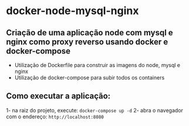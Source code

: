 # docker-node-mysql-nginx

## Criação de uma aplicação node com mysql e nginx como proxy reverso usando docker e docker-compose
  - Utilização de Dockerfile para construir as imagens do node, mysql e nginx
  - Utilização de docker-compose para subir todos os containers

## Como executar a aplicação:
  1- na raiz do projeto, execute: `docker-compose up -d`
  2- abra o navegador com o endereço: `http://localhost:8080`